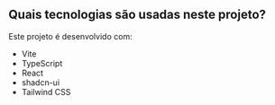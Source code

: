 ## Quais tecnologias são usadas neste projeto?

Este projeto é desenvolvido com:

- Vite
- TypeScript
- React
- shadcn-ui
- Tailwind CSS

